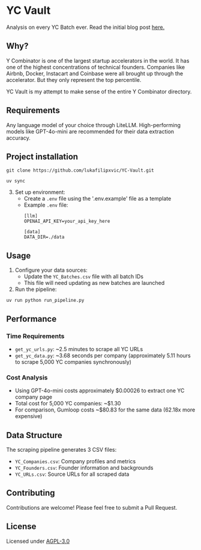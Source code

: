 # YC Vault
 Analysis on every YC Batch ever.
 Read the initial blog post [here.](https://lukafilipovic.com/writing/2024/10/12/analysing-every-y-combinator-batch-ever/)

 ## Why?
Y Combinator is one of the largest startup accelerators in the world.
It has one of the highest concentrations of technical founders.
Companies like Airbnb, Docker, Instacart and Coinbase were all brought up through the accelerator. But they only represent the top percentile.  

YC Vault is my attempt to make sense of the entire Y Combinator directory.

## Requirements
Any language model of your choice through LiteLLM. High-performing models like GPT-4o-mini are recommended for their data extraction accuracy.

## Project installation
```
git clone https://github.com/lukafilipxvic/YC-Vault.git
```
```
uv sync
```

3. Set up environment:
   - Create a `.env` file using the '.env.example' file as a template
   - Example `.env` file:
     ```
     [llm]
     OPENAI_API_KEY=your_api_key_here
     
     [data]
     DATA_DIR=./data
     ```

## Usage

1. Configure your data sources:
   - Update the `YC_Batches.csv` file with all batch IDs
   - This file will need updating as new batches are launched
2. Run the pipeline:
```
uv run python run_pipeline.py
```

## Performance

### Time Requirements

- `get_yc_urls.py`: ~2.5 minutes to scrape all YC URLs
- `get_yc_data.py`: ~3.68 seconds per company (approximately 5.11 hours to scrape 5,000 YC companies synchronously)

### Cost Analysis

- Using GPT-4o-mini costs approximately $0.00026 to extract one YC company page
- Total cost for 5,000 YC companies: ~$1.30
- For comparison, Gumloop costs ~$80.83 for the same data (62.18x more expensive)

## Data Structure

The scraping pipeline generates 3 CSV files:
- `YC_Companies.csv`: Company profiles and metrics
- `YC_Founders.csv`: Founder information and backgrounds
- `YC_URLs.csv`: Source URLs for all scraped data

## Contributing

Contributions are welcome! Please feel free to submit a Pull Request.

## License

Licensed under [AGPL-3.0](https://choosealicense.com/licenses/agpl-3.0/)
